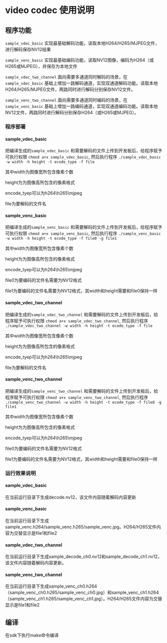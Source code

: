 # video codec 使用说明

## 程序功能

`sample_vdec_basic` 实现最基础解码功能，读取本地H264/H265/MJPEG文件，进行解码保存NV12结果

`sample_venc_basic` 实现最基础编码功能，读取NV12图像，编码为H264（或H265或MJPEG），并保存为本地文件

`sample_vdec_two_channel` 面向需要多通道同时解码的场景，在`sample_vdec_basic` 基础上增加一路解码通道，实现双通道解码功能。读取本地H264/H265/MJPEG文件，两路同时进行解码分别保存NV12文件。

`sample_venc_two_channel` 面向需要多通道同时编码的场景，在`sample_venc_basic` 基础上增加一路编码通道，实现双通道编码功能。读取本地NV12文件，两路同时进行解码分别保存H264（或H265或MJPEG）。

### 程序部署

#### sample_vdec_basic

把编译生成的`sample_vdec_basic` 和需要解码的文件上传到开发板后，给程序赋予可执行权限 `chmod a+x sample_vdec_basic`, 然后执行程序 `./sample_vdec_basic -w width -h height -t ecode_type -f file`

其中width为图像宽所包含像素个数

height为为图像高所包含的像素格式

encode_tyep可以为h264\h265\mjpeg

file为要解码的文件名

#### sample_venc_basic

把编译生成的`sample_venc_basic` 和需要解码的文件上传到开发板后，给程序赋予可执行权限 `chmod a+x sample_venc_basic`, 然后执行程序 `./sample_venc_basic -w width -h height -t ecode_type -f file0 -g file1`

其中width为图像宽所包含像素个数

height为为图像高所包含的像素格式

encode_tyep可以为h264\h265\mjpeg

file0为要编码的文件名需要为NV12格式

file1为要编码的文件名需要为NV12格式，其width和height需要和file0保持一样

#### sample_vdec_two_channel

把编译生成的`sample_vdec_two_channel` 和需要解码的文件上传到开发板后，给程序赋予可执行权限 `chmod a+x sample_vdec_two_channel`, 然后执行程序 `./sample_vdec_two_channel -w width -h height -t ecode_type -f file`

其中width为图像宽所包含像素个数

height为为图像高所包含的像素格式

encode_tyep可以为h264\h265\mjpeg

file为要解码的文件名

#### sample_venc_two_channel

把编译生成的`sample_venc_two_channel` 和需要解码的文件上传到开发板后，给程序赋予可执行权限 `chmod a+x sample_venc_two_channel`, 然后执行程序 `./sample_venc_two_channel -w width -h height -t ecode_type -f file0 -g file1`

其中width为图像宽所包含像素个数

height为为图像高所包含的像素格式

encode_tyep可以为h264\h265\mjpeg

file0为要编码的文件名需要为NV12格式

file1为要编码的文件名需要为NV12格式，其width和height需要和file0保持一样

### 运行效果说明

#### sample_vdec_basic

在当前运行目录下生成decode.nv12，该文件内容随着解码内容更新

#### sample_venc_basic

在当前运行目录下生成sample_venc.h264/sample_venc.h265/sample_venc.jpg。H264/H265文件内容为交替显示是file1和file2
#### sample_vdec_two_channel

在当前运行目录下生成sample_decode_ch0.nv12和sample_decode_ch1.nv12，该文件内容随着解码内容更新。

#### sample_venc_two_channel

在当前运行目录下生成sample_venc_ch0.h264（sample_venc_ch0.h265/sample_venc_ch0.jpg）和sample_venc_ch1.h264（sample_venc_ch1.h265/sample_venc_ch1.jpg）。H264/H265文件内容为交替显示是file1和file2

## 编译

在sdk下执行make命令编译

